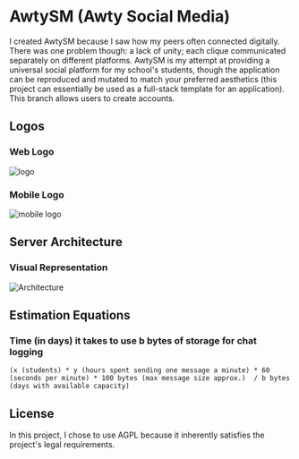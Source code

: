 # AwtySM (Awty Social Media)

I created AwtySM because I saw how my peers often connected digitally. There was one problem though: a lack of unity; each clique communicated separately on different platforms. AwtySM is my attempt at providing a universal social platform for my school's students, though the application can be reproduced and mutated to match your preferred aesthetics (this project can essentially be used as a full-stack template for an application). This branch allows users to create accounts.

## Logos

### Web Logo

![logo](https://github.com/DGKSK8LIFE/AwtySM/blob/disqus_integration/static/new_logo.png?raw=true)

### Mobile Logo

![mobile logo](https://github.com/DGKSK8LIFE/AwtySM/blob/disqus_integration/static/awtySM-mobile-good-logo.png?raw=true)

## Server Architecture

### Visual Representation

![Architecture](https://github.com/DGKSK8LIFE/AwtySM/blob/disqus_integration/architecture.png?raw=true)

## Estimation Equations

### Time (in days) it takes to use b bytes of storage for chat logging

    (x (students) * y (hours spent sending one message a minute) * 60 (seconds per minute) * 100 bytes (max message size approx.)  / b bytes (days with available capacity)

## License

In this project, I chose to use AGPL because it inherently satisfies the project's legal requirements.
